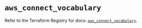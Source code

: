 # `aws_connect_vocabulary`

Refer to the Terraform Registry for docs: [`aws_connect_vocabulary`](https://registry.terraform.io/providers/hashicorp/aws/5.86.1/docs/resources/connect_vocabulary).
